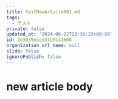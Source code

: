 ```yaml
---
title: testNewArticle001.md
tags:
  - テスト
private: false
updated_at: '2024-06-22T20:38:23+09:00'
id: 2e3939eced31b5141608
organization_url_name: null
slide: false
ignorePublish: false
---
```

# new article body
